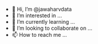 - 👋 Hi, I’m @jawaharvdata
- 👀 I’m interested in ...
- 🌱 I’m currently learning ...
- 💞️ I’m looking to collaborate on ...
- 📫 How to reach me ...

<!---
jawaharvdata/jawaharvdata is a ✨ special ✨ repository because its `README.md` (this file) appears on your GitHub profile.
You can click the Preview link to take a look at your changes.
--->
